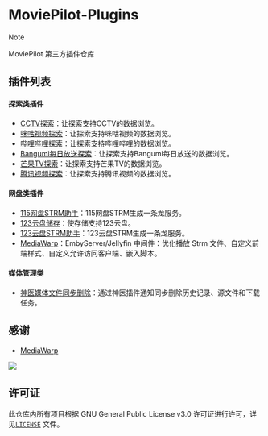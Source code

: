 # MoviePilot-Plugins

> [!NOTE]
> MoviePilot 第三方插件仓库

## 插件列表

#### 探索类插件

- [CCTV探索](https://github.com/DDS-Derek/MoviePilot-Plugins/tree/main/plugins.v2/cctvdiscover)：让探索支持CCTV的数据浏览。
- [咪咕视频探索](https://github.com/DDS-Derek/MoviePilot-Plugins/tree/main/plugins.v2/migudiscover)：让探索支持咪咕视频的数据浏览。
- [哔哩哔哩探索](https://github.com/DDS-Derek/MoviePilot-Plugins/tree/main/plugins.v2/bilibilidiscover)：让探索支持哔哩哔哩的数据浏览。
- [Bangumi每日放送探索](https://github.com/DDS-Derek/MoviePilot-Plugins/tree/main/plugins.v2/bangumidailydiscover)：让探索支持Bangumi每日放送的数据浏览。
- [芒果TV探索](https://github.com/DDS-Derek/MoviePilot-Plugins/tree/main/plugins.v2/mangguodiscover)：让探索支持芒果TV的数据浏览。
- [腾讯视频探索](https://github.com/DDS-Derek/MoviePilot-Plugins/tree/main/plugins.v2/tencentvideodiscover)：让探索支持腾讯视频的数据浏览。

#### 网盘类插件

- [115网盘STRM助手](https://github.com/DDS-Derek/MoviePilot-Plugins/tree/main/docs/p115strmhelper)：115网盘STRM生成一条龙服务。
- [123云盘储存](https://github.com/DDS-Derek/MoviePilot-Plugins/tree/main/plugins.v2/p123disk)：使存储支持123云盘。
- [123云盘STRM助手](https://github.com/DDS-Derek/MoviePilot-Plugins/tree/main/plugins.v2/p123strmhelper)：123云盘STRM生成一条龙服务。
- [MediaWarp](https://github.com/DDS-Derek/MoviePilot-Plugins/tree/main/plugins.v2/mediawarp)：EmbyServer/Jellyfin 中间件：优化播放 Strm 文件、自定义前端样式、自定义允许访问客户端、嵌入脚本。

#### 媒体管理类

- [神医媒体文件同步删除](https://github.com/DDS-Derek/MoviePilot-Plugins/tree/main/plugins.v2/samediasyncdel)：通过神医插件通知同步删除历史记录、源文件和下载任务。

## 感谢

- [MediaWarp](https://github.com/Akimio521/MediaWarp)

<a href="https://github.com/DDS-Derek/MoviePilot-Plugins/graphs/contributors"><img src="https://contrib.rocks/image?repo=DDS-Derek/MoviePilot-Plugins"></a>

## 许可证

此仓库内所有项目根据 GNU General Public License v3.0 许可证进行许可，详见[`LICENSE`](LICENSE) 文件。
